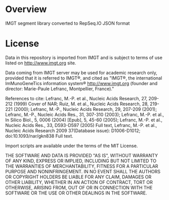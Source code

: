 # Overview

IMGT segment library converted to RepSeq.IO JSON format

# License

Data in this repository is imported from IMGT and is subject to terms of use listed on http://www.imgt.org site.

Data coming from IMGT server may be used for academic research only, provided that it is referred to IMGT®, and cited as "IMGT®, the international ImMunoGeneTics information system® http://www.imgt.org (founder and director: Marie-Paule Lefranc, Montpellier, France)."

References to cite: Lefranc, M.-P. et al., Nucleic Acids Research, 27, 209-212 (1999) Cover of NAR; Ruiz, M. et al., Nucleic Acids Research, 28, 219-221 (2000); Lefranc, M.-P., Nucleic Acids Research, 29, 207-209 (2001); Lefranc, M.-P., Nucleic Acids Res., 31, 307-310 (2003); Lefranc, M.-P. et al., In Silico Biol., 5, 0006 (2004) [Epub], 5, 45-60 (2005); Lefranc, M.-P. et al., Nucleic Acids Res., 33, D593-D597 (2005) Full text, Lefranc, M.-P. et al., Nucleic Acids Research 2009 37(Database issue): D1006-D1012; doi:10.1093/nar/gkn838 Full text.

Import scripts are available under the terms of the MIT License.

THE SOFTWARE AND DATA IS PROVIDED "AS IS", WITHOUT WARRANTY OF ANY KIND, EXPRESS OR IMPLIED, INCLUDING BUT NOT LIMITED TO THE WARRANTIES OF MERCHANTABILITY, FITNESS FOR A PARTICULAR PURPOSE AND NONINFRINGEMENT. IN NO EVENT SHALL THE AUTHORS OR COPYRIGHT HOLDERS BE LIABLE FOR ANY CLAIM, DAMAGES OR OTHER LIABILITY, WHETHER IN AN ACTION OF CONTRACT, TORT OR OTHERWISE, ARISING FROM, OUT OF OR IN CONNECTION WITH THE SOFTWARE OR THE USE OR OTHER DEALINGS IN THE SOFTWARE.
